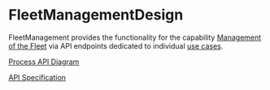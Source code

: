 # FleetManagementDesign

FleetManagement provides the functionality for the capability [Management of the Fleet](https://github.com/ccsapp/docs/blob/main/pages/capabilities.md#management-of-the-fleet) via API endpoints dedicated to individual [use cases](https://github.com/ccsapp/docs/blob/main/pages/use_case_diagram.md).

[Process API Diagram](pages/process_api_diagram.md)

[API Specification](openapi.yaml) 
